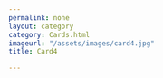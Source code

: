 ```yaml
---
permalink: none
layout: category
category: Cards.html
imageurl: "/assets/images/card4.jpg"
title: Card4

---
```

